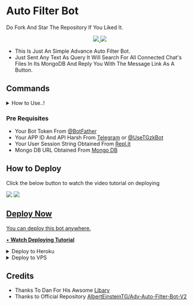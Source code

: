 # Auto Filter Bot

Do Fork And Star The Repository If You Liked It.

<p align="center">
  <a href="https://github.com/tgbotsProject/Auto-Filter-Bot/stargazers">
    <img src="https://img.shields.io/github/stars/tgbotsProject/Auto-Filter-Bot?style=social">

  </a>
  
  <a href="https://github.com/tgbotsProject/Auto-Filter-Bot/fork">
    <img src="https://img.shields.io/github/forks/tgbotsProject/Auto-Filter-Bot?label=Fork&style=social">

  </a>  
</p>

- This Is Just An Simple Advance Auto Filter Bot.
- Just Sent Any Text As Query It Will Search For All Connected Chat's Files In Its MongoDB And Reply You With The Message Link As A Button.

## Commands

<details><summary>How to Use..!</summary>
<p>
<br>
• Add to any group and make admin.<br>
• Add to your channel as admin with full previlages

**Bot Commands (Works Only In Groups) :**


* `/add chat_id`<br>
     &nbsp;&nbsp;&nbsp;&nbsp;&nbsp;&nbsp;&nbsp;&nbsp;&nbsp;&nbsp;&nbsp;&nbsp;&nbsp;&nbsp;
OR
     &nbsp;&nbsp;&nbsp;&nbsp;&nbsp;&nbsp;&nbsp;&nbsp;&nbsp;&nbsp;&nbsp;&nbsp;&nbsp;&nbsp;- To establish a connection of group with a channel (Bot should be admin with full previlages in both group and channel)<br>
    &nbsp;&nbsp;&nbsp;&nbsp;&nbsp;`/add @Username`


* `/del chat_id`<br>
     &nbsp;&nbsp;&nbsp;&nbsp;&nbsp;&nbsp;&nbsp;&nbsp;&nbsp;&nbsp;&nbsp;&nbsp;&nbsp;&nbsp;
OR 
    &nbsp;&nbsp;&nbsp;&nbsp;&nbsp;&nbsp;&nbsp;&nbsp;&nbsp;&nbsp;&nbsp;&nbsp;&nbsp;&nbsp;- To delete a group's coneection with a channel (Use disable option from settigns pannel for disconnecting temporarily instead of deleteing)<br>
    &nbsp;&nbsp;&nbsp;&nbsp; `/del @Username`


* `/delall`&nbsp;&nbsp;&nbsp;&nbsp;&nbsp;&nbsp;&nbsp;&nbsp;&nbsp;&nbsp;&nbsp;&nbsp;&nbsp;&nbsp;&nbsp; - To delete all connections of a group and deletes all its file from DB
* `/settings`&nbsp;&nbsp;&nbsp;&nbsp;&nbsp;&nbsp;&nbsp;&nbsp;&nbsp;&nbsp;&nbsp; -  To disaply a Settings Pannel Instance which can be used to tweek bot's settings accordingly

 * Channel - Button will show you all the connected chats with the group along with there index buttons correspnding to there order for furthur controls...
 * Filter Types - Button will show you the 3 filter types available in bot... Pressing each buttons will either enable or disable them and this will take into action as soon as you use them...without the need of a restart....
 * Configure - Button will help you to change no. of pages/ buttons per page/ total result without acutally editing the repo... Also it provide option to Enable/Disable  showing Invite Link in each results
 * Status - Button will show the stats of your current group
</a>
</p>
</details>

### Pre Requisites 

- Your Bot Token From [@BotFather](http://www.telegram.dog/BotFather)
- Your APP ID And API Harsh From [Telegram](http://www.my.telegram.org) or [@UseTGzkBot](http://www.telegram.dog/UseTGzkBot)
- Your User Session String Obtained From [Repl.it](https://replit.com/@ZauteKm/GenerateStringSession)
- Mongo DB URL Obtained From [Mongo DB](http://www.mongodb.com)

## How to Deploy
Click the below button to watch the video tutorial on deploying

<a href="https://youtu.be/FKaAU4Pr2bw"><img src="https://img.shields.io/badge/How%20To%20Deploy-blue.svg?logo=Youtube"></a>
<a href="https://youtu.be/FKaAU4Pr2bw"><img src="https://img.shields.io/youtube/views/FKaAU4Pr2bw?style=social">

## Deploy Now
You can deploy this bot anywhere.

• **[Watch Deploying Tutorial](https://youtu.be/KTearEPhumc)**

<details><summary>Deploy to Heroku</summary>
<p>
<br>
<a href="https://heroku.com/deploy?template=https://github.com/tgbotsProject/Auto-Filter-Bot/tree/master">
  <img src="https://www.herokucdn.com/deploy/button.svg" alt="Deploy">
</a>
</p>
</details>

<details><summary>Deploy to VPS</summary>
<p>
<pre>
git clone https://github.com/tgbotsProject/Auto-Filter-Bot
cd Auto-Filter-Bot
pip3 install -r requirements.txt
# Change The Vars Of bot/__init__.py File Accordingly
python3 -m bot
</pre>
</p>
</details>

## Credits

- Thanks To Dan For His Awsome [Libary](https://github.com/pyrogram/pyrogram)
- Thanks to Official Repository [AlbertEinsteinTG/Adv-Auto-Filter-Bot-V2](https://github.com/AlbertEinsteinTG)
